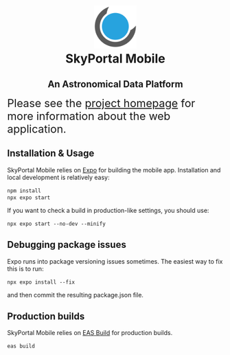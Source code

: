 <h1 align="center">
  <br>
  <img
    src="https://github.com/skyportal/skyportal-mobile/raw/main/assets/images/icon.png"
    alt="SkyPortal Logo"
    width="100px"
  />
  <br>
  SkyPortal Mobile
  <br>
</h1>

<h2 align="center">
An Astronomical Data Platform
</h2>

<p>
  <span style="font-size: 180%;">
  Please see the <a href="https://skyportal.io">project homepage</a> for more information about the web application.
  </span>
</p>

## Installation & Usage

SkyPortal Mobile relies on <a href="https://docs.expo.dev/">Expo</a> for building the mobile app. Installation and local development is relatively easy:

```
npm install
npx expo start
```

If you want to check a build in production-like settings, you should use:

```
npx expo start --no-dev --minify
```

## Debugging package issues

Expo runs into package versioning issues sometimes. The easiest way to fix this is to run:

```
npx expo install --fix
```

and then commit the resulting package.json file.

## Production builds

SkyPortal Mobile relies on <a href="https://docs.expo.dev/build/introduction/">EAS Build</a> for production builds.

```
eas build
```
